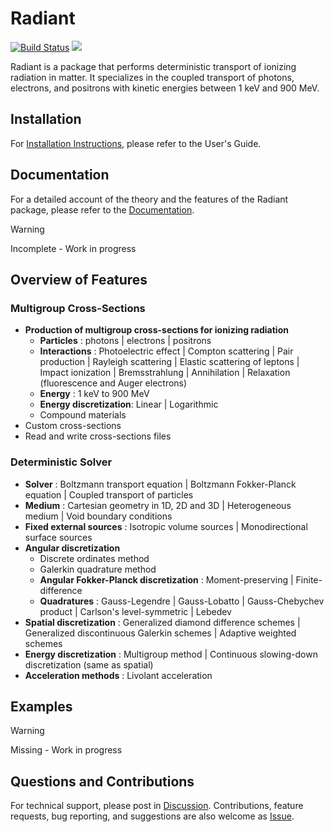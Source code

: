 # Radiant

[![Build Status](https://github.com/CBienvenue/Radiant.jl/actions/workflows/CI.yml/badge.svg?branch=main)](https://github.com/CBienvenue/Radiant.jl/actions/workflows/CI.yml?query=branch%3Amain) [![](https://img.shields.io/badge/Documentation-stable-blue.svg)](https://cbienvenue.github.io/Radiant.jl/)

Radiant is a package that performs deterministic transport of ionizing radiation in matter. It specializes in the coupled transport of photons, electrons, and positrons with kinetic energies between 1 keV and 900 MeV.

## Installation

For [Installation Instructions](https://cbienvenue.github.io/Radiant.jl/quick_start/), please refer to the User's Guide.

## Documentation

For a detailed account of the theory and the features of the Radiant package, please refer to the [Documentation](https://cbienvenue.github.io/Radiant.jl/).

> [!WARNING]
> Incomplete - Work in progress

## Overview of Features 

### Multigroup Cross-Sections

- **Production of multigroup cross-sections for ionizing radiation**
  - **Particles** : photons | electrons | positrons
  - **Interactions** : Photoelectric effect | Compton scattering | Pair production | Rayleigh scattering | Elastic scattering of leptons | Impact ionization | Bremsstrahlung | Annihilation | Relaxation (fluorescence and Auger electrons)
  - **Energy** : 1 keV to 900 MeV
  - **Energy discretization**: Linear | Logarithmic
  - Compound materials
- Custom cross-sections
- Read and write cross-sections files

### Deterministic Solver

- **Solver** : Boltzmann transport equation | Boltzmann Fokker-Planck equation | Coupled transport of particles
- **Medium** : Cartesian geometry in 1D, 2D and 3D | Heterogeneous medium | Void boundary conditions
- **Fixed external sources** : Isotropic volume sources | Monodirectional surface sources
- **Angular discretization**
  - Discrete ordinates method
  - Galerkin quadrature method
  - **Angular Fokker-Planck discretization** : Moment-preserving | Finite-difference
  - **Quadratures** : Gauss-Legendre | Gauss-Lobatto | Gauss-Chebychev product | Carlson's level-symmetric | Lebedev
- **Spatial discretization** : Generalized diamond difference schemes | Generalized discontinuous Galerkin schemes | Adaptive weighted schemes
- **Energy discretization** : Multigroup method | Continuous slowing-down discretization (same as spatial)
- **Acceleration methods** : Livolant acceleration

## Examples

> [!WARNING]
> Missing - Work in progress

## Questions and Contributions

For technical support, please post in [Discussion](https://github.com/CBienvenue/Radiant.jl/discussions). Contributions, feature requests, bug reporting, and suggestions are also welcome as [Issue](https://github.com/CBienvenue/Radiant.jl/issues).